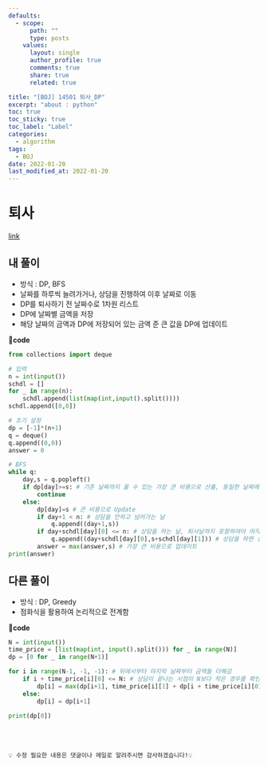 ```yaml
---
defaults:
  - scope:
      path: ""
      type: posts
    values:
      layout: single
      author_profile: true
      comments: true
      share: true
      related: true

title: "[BOJ] 14501 퇴사_DP"
excerpt: "about : python"
toc: true
toc_sticky: true
toc_label: "Label"
categories:
  - algorithm
tags:
  - BOJ
date: 2022-01-20
last_modified_at: 2022-01-20
---
```


# 퇴사

[link](https://www.acmicpc.net/problem/14501)

## 내 풀이

- 방식 : DP, BFS
- 날짜를 하루씩 늘려가거나, 상담을 진행하여 이후 날짜로 이동
- DP를 퇴사하기 전 날짜수로 1차원 리스트
- DP에 날짜별 금액을 저장
- 해당 날짜의 금액과 DP에 저장되어 있는 금액 준 큰 값을 DP에 업데이트

**📰code**
```python
from collections import deque

# 입력
n = int(input())
schdl = []
for _ in range(n):
    schdl.append(list(map(int,input().split())))
schdl.append([0,0])

# 초기 설정
dp = [-1]*(n+1)
q = deque()
q.append((0,0))
answer = 0

# BFS
while q:
    day,s = q.popleft()
    if dp[day]>=s: # 기존 날짜까지 올 수 있는 가장 큰 비용으로 산출, 동일한 날짜에 비용이 적은 경우는 제외시킴
        continue
    else: 
        dp[day]=s # 큰 비용으로 Update
        if day+1 < n: # 상담을 안하고 넘어가는 날
            q.append((day+1,s))
        if day+schdl[day][0] <= n: # 상담을 하는 날, 퇴사날까지 포함하여야 마지막 상담까지 받을 수 있음
            q.append((day+schdl[day][0],s+schdl[day][1])) # 상담을 하면 상담한 날짜 동안 이동
        answer = max(answer,s) # 가장 큰 비용으로 업데이트
print(answer)
```

## 다른 풀이

- 방식 : DP, Greedy
- 점화식을 활용하여 논리적으로 전계함

**📰code**
```python
N = int(input())
time_price = [list(map(int, input().split())) for _ in range(N)]
dp = [0 for _ in range(N+1)]

for i in range(N-1, -1, -1): # 뒤에서부터 마지막 날짜부터 금액들 더해감
    if i + time_price[i][0] <= N: # 상담이 끝나는 시점이 N보다 작은 경우를 확인함
        dp[i] = max(dp[i+1], time_price[i][1] + dp[i + time_price[i][0]]) # 받을 수 있는 경우를 greedy형식으로 풀어냄
    else:
        dp[i] = dp[i+1]

print(dp[0])
```

<br><br>

```
💡 수정 필요한 내용은 댓글이나 메일로 알려주시면 감사하겠습니다!💡 
```

